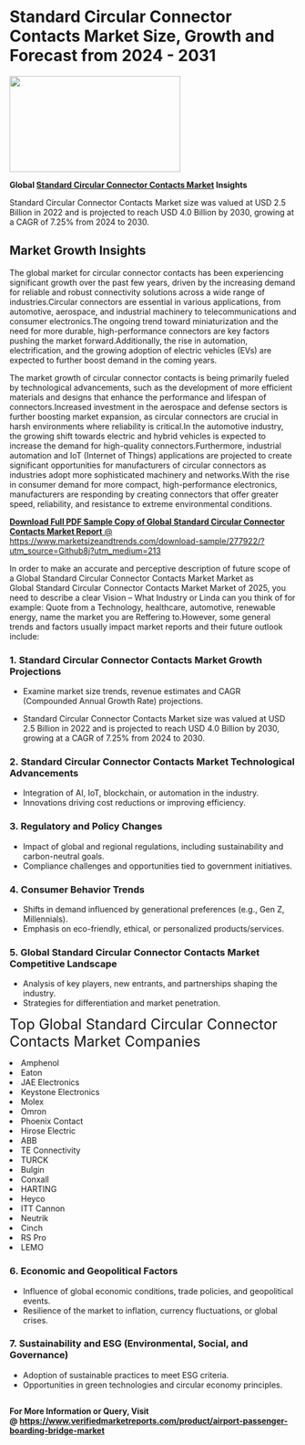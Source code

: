<H1>Standard Circular Connector Contacts Market Size, Growth and Forecast from 2024 - 2031</H1><img class="aligncenter size-medium wp-image-584254" src="https://thirdeyenews.in/wp-content/uploads/2024/09/Global-Market-Research-300x168.jpeg" alt="" width="300" height="168" /><p><strong>Global&nbsp;<a href="https://www.marketsizeandtrends.com/download-sample/277922/?utm_source=Github8j?utm_medium=213">Standard Circular Connector Contacts Market</a> Insights</strong></p><p>Standard Circular Connector Contacts Market size was valued at USD 2.5 Billion in 2022 and is projected to reach USD 4.0 Billion by 2030, growing at a CAGR of 7.25% from 2024 to 2030.</p><p><h2>Market Growth Insights</h2> <p>The global market for circular connector contacts has been experiencing significant growth over the past few years, driven by the increasing demand for reliable and robust connectivity solutions across a wide range of industries.Circular connectors are essential in various applications, from automotive, aerospace, and industrial machinery to telecommunications and consumer electronics.The ongoing trend toward miniaturization and the need for more durable, high-performance connectors are key factors pushing the market forward.Additionally, the rise in automation, electrification, and the growing adoption of electric vehicles (EVs) are expected to further boost demand in the coming years.</p> <p><a href="download_sample_link"></a></p> <p>The market growth of circular connector contacts is being primarily fueled by technological advancements, such as the development of more efficient materials and designs that enhance the performance and lifespan of connectors.Increased investment in the aerospace and defense sectors is further boosting market expansion, as circular connectors are crucial in harsh environments where reliability is critical.In the automotive industry, the growing shift towards electric and hybrid vehicles is expected to increase the demand for high-quality connectors.Furthermore, industrial automation and IoT (Internet of Things) applications are projected to create significant opportunities for manufacturers of circular connectors as industries adopt more sophisticated machinery and networks.With the rise in consumer demand for more compact, high-performance electronics, manufacturers are responding by creating connectors that offer greater speed, reliability, and resistance to extreme environmental conditions.</p> <p><a href="get_more_link"></p><p><span class=""><strong>Download Full PDF Sample Copy of Global Standard Circular Connector Contacts Market Report</strong> @ <a href="https://www.marketsizeandtrends.com/download-sample/277922/?utm_source=Github8j?utm_medium=213" target="_blank">https://www.marketsizeandtrends.com/download-sample/277922/?utm_source=Github8j?utm_medium=213</a></span></p><p>In order to make an accurate and perceptive description of future scope of a Global&nbsp;Standard Circular Connector Contacts Market Market as Global&nbsp;Standard Circular Connector Contacts Market Market of 2025, you need to describe a clear Vision &ndash; What Industry or Linda can you think of for example: Quote from a Technology, healthcare, automotive, renewable energy, name the market you are Reffering to.However, some general trends and factors usually impact market reports and their future outlook include:</p><h3>1.&nbsp;<strong>Standard Circular Connector Contacts Market Growth Projections</strong></h3><ul><li>Examine market size trends, revenue estimates and CAGR (Compounded Annual Growth Rate) projections.</li><li><p>Standard Circular Connector Contacts Market size was valued at USD 2.5 Billion in 2022 and is projected to reach USD 4.0 Billion by 2030, growing at a CAGR of 7.25% from 2024 to 2030.</p></li></ul><h3>2.&nbsp;<strong>Standard Circular Connector Contacts Market Technological Advancements</strong></h3><ul><li>Integration of AI, IoT, blockchain, or automation in the industry.</li><li>Innovations driving cost reductions or improving efficiency.</li></ul><h3>3.&nbsp;<strong>Regulatory and Policy Changes</strong></h3><ul><li>Impact of global and regional regulations, including sustainability and carbon-neutral goals.</li><li>Compliance challenges and opportunities tied to government initiatives.</li></ul><h3>4.&nbsp;<strong>Consumer Behavior Trends</strong></h3><ul><li>Shifts in demand influenced by generational preferences (e.g., Gen Z, Millennials).</li><li>Emphasis on eco-friendly, ethical, or personalized products/services.</li></ul><h3>5.&nbsp;<strong>Global Standard Circular Connector Contacts Market Competitive Landscape</strong></h3><ul><li>Analysis of key players, new entrants, and partnerships shaping the industry.</li><li>Strategies for differentiation and market penetration.</li></ul><p data-pm-slice="1 1 []"><span style="color: inherit; font-family: inherit; font-size: 25px;">Top Global Standard Circular Connector Contacts Market Companies</span></p><div class="" data-test-id=""><p><li>Amphenol</li><li> Eaton</li><li> JAE Electronics</li><li> Keystone Electronics</li><li> Molex</li><li> Omron</li><li> Phoenix Contact</li><li> Hirose Electric</li><li> ABB</li><li> TE Connectivity</li><li> TURCK</li><li> Bulgin</li><li> Conxall</li><li> HARTING</li><li> Heyco</li><li> ITT Cannon</li><li> Neutrik</li><li> Cinch</li><li> RS Pro</li><li> LEMO</li></p></div><h3>6.&nbsp;<strong>Economic and Geopolitical Factors</strong></h3><ul><li>Influence of global economic conditions, trade policies, and geopolitical events.</li><li>Resilience of the market to inflation, currency fluctuations, or global crises.</li></ul><h3>7.&nbsp;<strong>Sustainability and ESG (Environmental, Social, and Governance)</strong></h3><ul><li>Adoption of sustainable practices to meet ESG criteria.</li><li>Opportunities in green technologies and circular economy principles.</li></ul><h2><strong style="font-size: 14px;">For More Information or Query, Visit @&nbsp;</strong><a style="background-color: #ffffff; font-size: 14px;" href="https://www.marketsizeandtrends.com/report/standard-circular-connector-contacts-market/" target="_blank">https://www.verifiedmarketreports.com/product/airport-passenger-boarding-bridge-market</a></h2>